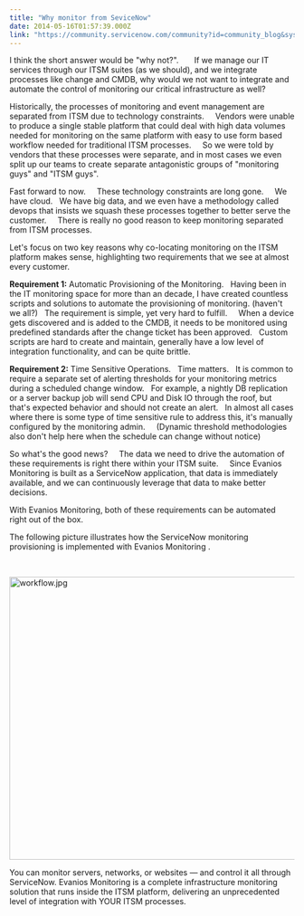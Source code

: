 ```yaml
---
title: "Why monitor from SeviceNow"
date: 2014-05-16T01:57:39.000Z
link: "https://community.servicenow.com/community?id=community_blog&sys_id=1decea65dbd0dbc01dcaf3231f9619ed"
---
```

<p>I think the short answer would be "why not?".       If we manage our IT services through our ITSM suites (as we should), and we integrate processes like change and CMDB, why would we not want to integrate and automate the control of monitoring our critical infrastructure as well?     </p><p></p><p>Historically, the processes of monitoring and event management are separated from ITSM due to technology constraints.     Vendors were unable to produce a single stable platform that could deal with high data volumes needed for monitoring on the same platform with easy to use form based workflow needed for traditional ITSM processes.     So we were told by vendors that these processes were separate, and in most cases we even split up our teams to create separate antagonistic groups of "monitoring guys" and "ITSM guys".</p><p></p><p>Fast forward to now.     These technology constraints are long gone.     We have cloud.   We have big data, and we even have a methodology called devops that insists we squash these processes together to better serve the customer.     There is really no good reason to keep monitoring separated from ITSM processes.   </p><p></p><p>Let's focus on two key reasons why co-locating monitoring on the ITSM platform makes sense, highlighting two requirements that we see at almost every customer.</p><p></p><p><strong>Requirement 1:</strong> Automatic Provisioning of the Monitoring.   Having been in the IT monitoring space for more than an decade, I have created countless scripts and solutions to automate the provisioning of monitoring. (haven't we all?)   The requirement is simple, yet very hard to fulfill.     When a device gets discovered and is added to the CMDB, it needs to be monitored using predefined standards after the change ticket has been approved.   Custom scripts are hard to create and maintain, generally have a low level of integration functionality, and can be quite brittle.</p><p></p><p><strong>Requirement 2:</strong> Time Sensitive Operations.   Time matters.   It is common to require a separate set of alerting thresholds for your monitoring metrics during a scheduled change window.   For example, a nightly DB replication or a server backup job will send CPU and Disk IO through the roof, but that's expected behavior and should not create an alert.   In almost all cases where there is some type of time sensitive rule to address this, it's manually configured by the monitoring admin.     (Dynamic threshold methodologies also don't help here when the schedule can change without notice)</p><p></p><p>So what's the good news?     The data we need to drive the automation of these requirements is right there within your ITSM suite.     Since Evanios Monitoring is built as a ServiceNow application, that data is immediately available, and we can continuously leverage that data to make better decisions.   </p><p></p><p>With Evanios Monitoring, both of these requirements can be automated right out of the box. </p><p></p><p>The following picture illustrates how the ServiceNow monitoring provisioning is implemented with Evanios Monitoring . </p><p>   </p><p><img  alt="workflow.jpg" class="image-0 jive-image" src="de305ccadb9417049c9ffb651f961969.iix" style="height: 500px; width: 620px;"/></p><p></p><p>You can monitor servers, networks, or websites — and control it all through ServiceNow. Evanios Monitoring is a complete infrastructure monitoring solution that runs inside the ITSM platform, delivering an unprecedented level of integration with YOUR ITSM processes. </p>
